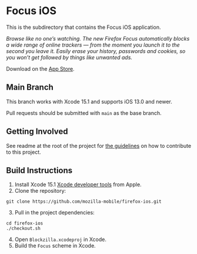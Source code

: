 # Focus iOS

This is the subdirectory that contains the Focus iOS application.

_Browse like no one’s watching. The new Firefox Focus automatically blocks a wide range of online trackers — from the moment you launch it to the second you leave it. Easily erase your history, passwords and cookies, so you won’t get followed by things like unwanted ads._

Download on the [App Store](https://itunes.apple.com/app/id1055677337).

## Main Branch

This branch works with Xcode 15.1 and supports iOS 13.0 and newer.

Pull requests should be submitted with `main` as the base branch.

## Getting Involved

See readme at the root of the project for [the guidelines](https://github.com/mozilla-mobile/firefox-ios/blob/main/README.md) on how to contribute to this project.

## Build Instructions

1. Install Xcode 15.1 [Xcode developer tools](https://developer.apple.com/xcode/downloads/) from Apple.
2. Clone the repository:

  ```shell
  git clone https://github.com/mozilla-mobile/firefox-ios.git
  ```

3. Pull in the project dependencies:

  ```shell
  cd firefox-ios
  ./checkout.sh
  ```

4. Open `Blockzilla.xcodeproj` in Xcode.
5. Build the `Focus` scheme in Xcode.